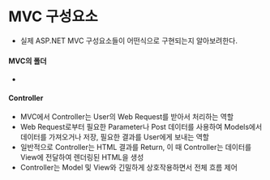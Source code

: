 # MVC 구성요소
- 실제 ASP.NET MVC 구성요소들이 어떤식으로 구현되는지 알아보려한다.

#### MVC의 폴더
- 

#### Controller
- MVC에서 Controller는 User의 Web Request를 받아서 처리하는 역할
- Web Request로부터 필요한 Parameter나 Post 데이터를 사용하여 Models에서 데이터를 가져오거나 저장, 필요한 결과를 User에게 보내는 역할
- 일반적으로 Controller는 HTML 결과를 Return, 이 때 Controller는 데이터를 View에 전달하여 렌더링된 HTML을 생성
- Controller는 Model 및 View와 긴밀하게 상호작용하면서 전체 흐름 제어
